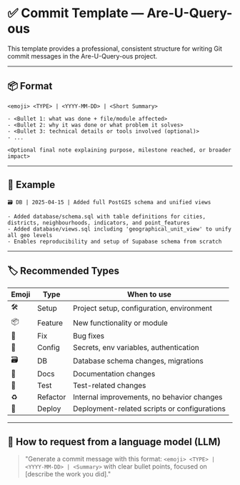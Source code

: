 # ✅ Commit Template — Are-U-Query-ous

This template provides a professional, consistent structure for writing Git commit messages in the Are-U-Query-ous project.

---

## 📦 Format

```
<emoji> <TYPE> | <YYYY-MM-DD> | <Short Summary>

- <Bullet 1: what was done + file/module affected>
- <Bullet 2: why it was done or what problem it solves>
- <Bullet 3: technical details or tools involved (optional)>
- ...

<Optional final note explaining purpose, milestone reached, or broader impact>
```

---

## 🔖 Example

```
🗃️ DB | 2025-04-15 | Added full PostGIS schema and unified views

- Added database/schema.sql with table definitions for cities, districts, neighbourhoods, indicators, and point_features
- Added database/views.sql including 'geographical_unit_view' to unify all geo levels
- Enables reproducibility and setup of Supabase schema from scratch
```

---

## 🏷️ Recommended Types

| Emoji  | Type      | When to use                                               |
|--------|-----------|-----------------------------------------------------------|
| 🛠️     | Setup     | Project setup, configuration, environment                 |
| 📦     | Feature   | New functionality or module                               |
| 🐛     | Fix       | Bug fixes                                                 |
| 🔐     | Config    | Secrets, env variables, authentication                    |
| 🗃️     | DB        | Database schema changes, migrations                       |
| 📄     | Docs      | Documentation changes                                     |
| 🧪     | Test      | Test-related changes                                      |
| ♻️     | Refactor  | Internal improvements, no behavior changes                |
| 🚀     | Deploy    | Deployment-related scripts or configurations              |

---

## 🧠 How to request from a language model (LLM)

> "Generate a commit message with this format: `<emoji> <TYPE> | <YYYY-MM-DD> | <Summary>` with clear bullet points, focused on [describe the work you did]."